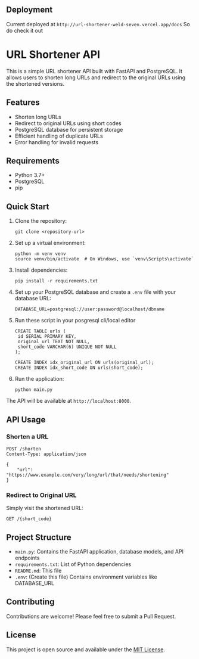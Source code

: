 ## Deployment

Current deployed at `http://url-shortener-weld-seven.vercel.app/docs`
So do check it out

# URL Shortener API

This is a simple URL shortener API built with FastAPI and PostgreSQL. It allows users to shorten long URLs and redirect to the original URLs using the shortened versions.

## Features

- Shorten long URLs
- Redirect to original URLs using short codes
- PostgreSQL database for persistent storage
- Efficient handling of duplicate URLs
- Error handling for invalid requests

## Requirements

- Python 3.7+
- PostgreSQL
- pip

## Quick Start

1. Clone the repository:
   ```
   git clone <repository-url>
   ```

2. Set up a virtual environment:
   ```
   python -m venv venv
   source venv/bin/activate  # On Windows, use `venv\Scripts\activate`
   ```

3. Install dependencies:
   ```
   pip install -r requirements.txt
   ```

4. Set up your PostgreSQL database and create a `.env` file with your database URL:
   ```
   DATABASE_URL=postgresql://user:password@localhost/dbname
   ```
5. Run these script in your posgresql cli/local editor 

   ```
   CREATE TABLE urls (
    id SERIAL PRIMARY KEY,
    original_url TEXT NOT NULL,
    short_code VARCHAR(6) UNIQUE NOT NULL
   );

   CREATE INDEX idx_original_url ON urls(original_url);
   CREATE INDEX idx_short_code ON urls(short_code);
   ``` 

6. Run the application:
   ```
   python main.py
   ```

The API will be available at `http://localhost:8000`.

## API Usage

### Shorten a URL

```
POST /shorten
Content-Type: application/json

{
    "url": "https://www.example.com/very/long/url/that/needs/shortening"
}
```

### Redirect to Original URL

Simply visit the shortened URL:

```
GET /{short_code}
```

## Project Structure

- `main.py`: Contains the FastAPI application, database models, and API endpoints
- `requirements.txt`: List of Python dependencies
- `README.md`: This file
- `.env`: (Create this file) Contains environment variables like DATABASE_URL

## Contributing

Contributions are welcome! Please feel free to submit a Pull Request.

## License

This project is open source and available under the [MIT License](LICENSE).
